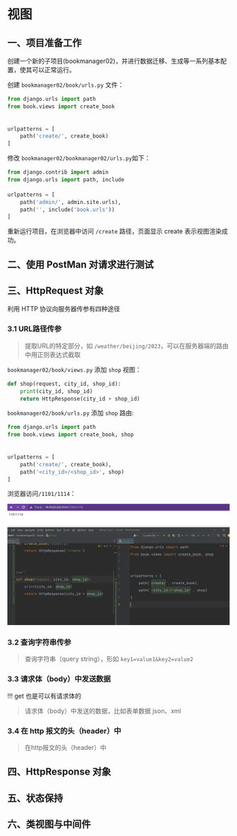 # 视图

## 一、项目准备工作

创建一个新的子项目(bookmanager02)，并进行数据迁移、生成等一系列基本配置，使其可以正常运行。

创建 `bookmanager02/book/urls.py` 文件：

```python
from django.urls import path
from book.views import create_book


urlpatterns = [
    path('create/', create_book)
]

```

修改 `bookmanager02/bookmanager02/urls.py`如下：

```python
from django.contrib import admin
from django.urls import path, include

urlpatterns = [
    path('admin/', admin.site.urls),
    path('', include('book.urls'))
]
```

重新运行项目，在浏览器中访问 `/create` 路径，页面显示 create 表示视图渲染成功。



## 二、使用 PostMan 对请求进行测试

## 三、HttpRequest 对象

利用 HTTP 协议向服务器传参有四种途径

### 3.1 URL路径传参

> 提取URL的特定部分，如 `/weather/beijing/2023`，可以在服务器端的路由中用正则表达式截取

`bookmanager02/book/views.py` 添加 `shop` 视图：

```python
def shop(request, city_id, shop_id):
    print(city_id, shop_id)
    return HttpResponse(city_id + shop_id)
```

`bookmanager02/book/urls.py` 添加 `shop` 路由:

```python
from django.urls import path
from book.views import create_book, shop


urlpatterns = [
    path('create/', create_book),
    path('<city_id>/<shop_id>', shop)
]

```

浏览器访问`/1101/1114`：

<img src="../static/0028.jpg" alt="0028" style="zoom:100%;" />

### 3.2 查询字符串传参

> 查询字符串（query string），形如 `key1=value1&key2=value2`

### 3.3 请求体（body）中发送数据

!!! get 也是可以有请求体的

> 请求体（body）中发送的数据，比如表单数据 json、xml

### 3.4 在 http 报文的头（header）中

> 在http报文的头（header）中

## 四、HttpResponse 对象

## 五、状态保持

## 六、类视图与中间件